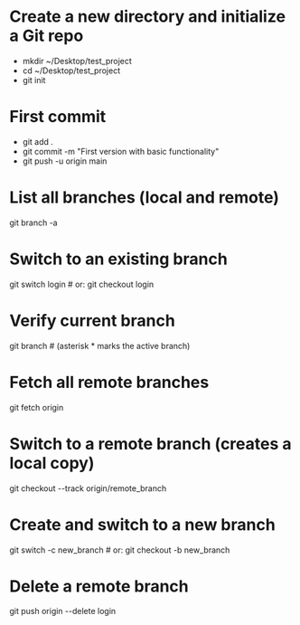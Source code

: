 # Create a new directory and initialize a Git repo
- mkdir ~/Desktop/test_project
- cd ~/Desktop/test_project
- git init

# First commit
- git add .
- git commit -m "First version with basic functionality"
- git push -u origin main

# List all branches (local and remote)
git branch -a

# Switch to an existing branch
git switch login  # or: git checkout login

# Verify current branch
git branch        # (asterisk * marks the active branch)

# Fetch all remote branches
git fetch origin

# Switch to a remote branch (creates a local copy)
git checkout --track origin/remote_branch

# Create and switch to a new branch
git switch -c new_branch  # or: git checkout -b new_branch

# Delete a remote branch
git push origin --delete login
